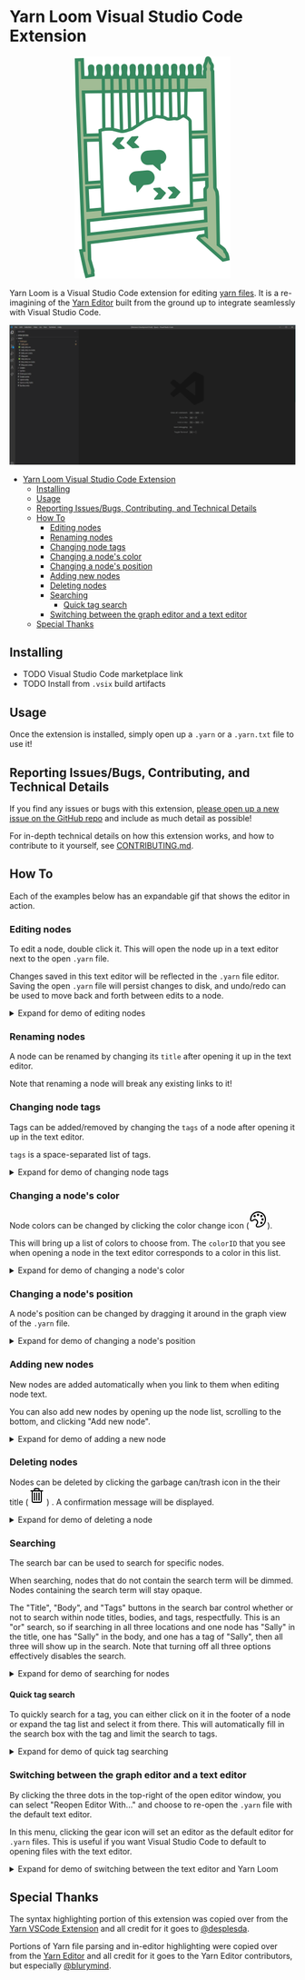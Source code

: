 # Yarn Loom Visual Studio Code Extension

<p align="center">
<img src="./images/logo.svg" alt="Yarn Loom Logo" />
</p>

Yarn Loom is a Visual Studio Code extension for editing [yarn files](https://yarnspinner.dev/). It is a re-imagining of the [Yarn Editor](https://github.com/YarnSpinnerTool/YarnEditor) built from the ground up to integrate seamlessly with Visual Studio Code.

![demo video](./images/demo.gif)

- [Yarn Loom Visual Studio Code Extension](#yarn-loom-visual-studio-code-extension)
  - [Installing](#installing)
  - [Usage](#usage)
  - [Reporting Issues/Bugs, Contributing, and Technical Details](#reporting-issuesbugs-contributing-and-technical-details)
  - [How To](#how-to)
    - [Editing nodes](#editing-nodes)
    - [Renaming nodes](#renaming-nodes)
    - [Changing node tags](#changing-node-tags)
    - [Changing a node's color](#changing-a-nodes-color)
    - [Changing a node's position](#changing-a-nodes-position)
    - [Adding new nodes](#adding-new-nodes)
    - [Deleting nodes](#deleting-nodes)
    - [Searching](#searching)
      - [Quick tag search](#quick-tag-search)
    - [Switching between the graph editor and a text editor](#switching-between-the-graph-editor-and-a-text-editor)
  - [Special Thanks](#special-thanks)

## Installing

- TODO Visual Studio Code marketplace link
- TODO Install from `.vsix` build artifacts

## Usage

Once the extension is installed, simply open up a `.yarn` or a `.yarn.txt` file to use it!

## Reporting Issues/Bugs, Contributing, and Technical Details

If you find any issues or bugs with this extension, [please open up a new issue on the GitHub repo](https://github.com/TranquilMarmot/YarnLoom/issues/new/choose) and include as much detail as possible!

For in-depth technical details on how this extension works, and how to contribute to it yourself, see [CONTRIBUTING.md](./CONTRIBUTING.md).

## How To

Each of the examples below has an expandable gif that shows the editor in action.

### Editing nodes

To edit a node, double click it. This will open the node up in a text editor next to the open `.yarn` file.

Changes saved in this text editor will be reflected in the `.yarn` file editor. Saving the open `.yarn` file will persist changes to disk, and undo/redo can be used to move back and forth between edits to a node.

<details>
  <summary>Expand for demo of editing nodes</summary>
  <img src="./images/editing-node.gif" alt="Demo of editing a node" />
</details>

### Renaming nodes

A node can be renamed by changing its `title` after opening it up in the text editor.

Note that renaming a node will break any existing links to it!

### Changing node tags

Tags can be added/removed by changing the `tags` of a node after opening it up in the text editor.

`tags` is a space-separated list of tags.

<details>
  <summary>Expand for demo of changing node tags</summary>
  <img src="./images/editing-tags.gif" alt="Demo of editing a node's tags" />
</details>

### Changing a node's color

Node colors can be changed by clicking the color change icon (![color change icon](./loom-editor/src/icons/symbol-color.svg)).

This will bring up a list of colors to choose from. The `colorID` that you see when opening a node in the text editor corresponds to a color in this list.

<details>
  <summary>Expand for demo of changing a node's color</summary>
  <img src="./images/changing-color.gif" alt="Demo of editing a node's color" />
</details>

### Changing a node's position

A node's position can be changed by dragging it around in the graph view of the `.yarn` file.

<details>
  <summary>Expand for demo of changing a node's position</summary>
  <img src="./images/moving-nodes.gif" alt="Demo of move nodes around in the graph editor" />
</details>

### Adding new nodes

New nodes are added automatically when you link to them when editing node text.

You can also add new nodes by opening up the node list, scrolling to the bottom, and clicking "Add new node".

<details>
  <summary>Expand for demo of adding a new node</summary>
  <img src="./images/adding-new-node.gif" alt="Demo of adding a new node" />
</details>

### Deleting nodes

Nodes can be deleted by clicking the garbage can/trash icon in the their title (![garbage can icon](./loom-editor/src/icons/trash.svg)) . A confirmation message will be displayed.

<details>
  <summary>Expand for demo of deleting a node</summary>
  <img src="./images/deleting-node.gif" alt="Demo of deleting a node" />
</details>

### Searching

The search bar can be used to search for specific nodes.

When searching, nodes that do not contain the search term will be dimmed. Nodes containing the search term will stay opaque.

The "Title", "Body", and "Tags" buttons in the search bar control whether or not to search within node titles, bodies, and tags, respectfully. This is an "or" search, so if searching in all three locations and one node has "Sally" in the title, one has "Sally" in the body, and one has a tag of "Sally", then all three will show up in the search. Note that turning off all three options effectively disables the search.

<details>
  <summary>Expand for demo of searching for nodes</summary>
  <img src="./images/searching.gif" alt="Demo of searching for nodes" />
</details>

#### Quick tag search

To quickly search for a tag, you can either click on it in the footer of a node or expand the tag list and select it from there. This will automatically fill in the search box with the tag and limit the search to tags.

<details>
  <summary>Expand for demo of quick tag searching</summary>
  <img src="./images/quick-tag-search.gif" alt="Demo of quickly searching for tags" />
</details>

### Switching between the graph editor and a text editor

By clicking the three dots in the top-right of the open editor window, you can select "Reopen Editor With..." and choose to re-open the `.yarn` file with the default text editor.

In this menu, clicking the gear icon will set an editor as the default editor for `.yarn` files. This is useful if you want Visual Studio Code to default to opening files with the text editor.

<details>
  <summary>Expand for demo of switching between the text editor and Yarn Loom</summary>
  <img src="./images/reopen-with-text-editor.gif" alt="Demo of switching between Yarn Loom and a text editor" />
</details>

## Special Thanks

The syntax highlighting portion of this extension was copied over from the [Yarn VSCode Extension](https://github.com/YarnSpinnerTool/VSCodeExtension) and all credit for it goes to [@desplesda](https://github.com/desplesda).

Portions of Yarn file parsing and in-editor highlighting were copied over from the [Yarn Editor](https://github.com/YarnSpinnerTool/YarnEditor) and all credit for it goes to the Yarn Editor contributors, but especially [@blurymind](https://github.com/blurymind).
